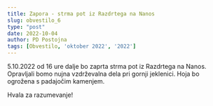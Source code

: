 ```yaml
---
title: Zapora - strma pot iz Razdrtega na Nanos
slug: obvestilo_6
type: "post"
date: 2022-10-04
author: PD Postojna
tags: [Obvestilo, 'oktober 2022', '2022']
---
```


5.10.2022 od 16 ure dalje bo zaprta strma pot iz Razdrtega na Nanos. Opravljali bomo nujna vzdrževalna dela pri gornji jeklenici. Hoja bo ogrožena s padajočim kamenjem.

Hvala za razumevanje!
